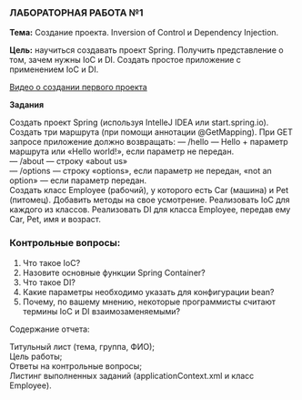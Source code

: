 ### ЛАБОРАТОРНАЯ РАБОТА №1
**Тема:** Создание проекта. Inversion of Control и Dependency Injection.

**Цель:** научиться создавать проект Spring. Получить представление о том, зачем нужны IoC и DI. Создать простое приложение с применением IoC и DI.

[Видео о создании первого проекта ](https://www.youtube.com/watch?v=nLCYk1ySY_U)

**Задания**

Создать проект Spring (используя IntelleJ IDEA или start.spring.io).
Создать три маршрута (при помощи аннотации @GetMapping). При GET запросе приложение должно возвращать:
— /hello — Hello + параметр маршрута или «Hello world!», если параметр не передан.<br>
— /about — строку «about us»<br>
— /options — строку «options», если параметр не передан, «not an option» — если параметр передан.<br>
Создать класс Employee (рабочий), у которого есть Car (машина) и Pet (питомец). Добавить методы на свое усмотрение.
Реализовать IoC для каждого из классов.
Реализовать DI для класса Employee, передав ему Car, Pet, имя и возраст.

### Контрольные вопросы:

1. Что такое IoC?
2. Назовите основные функции Spring Container?
3. Что такое DI?
4. Какие параметры необходимо указать для конфигурации bean?
5. Почему, по вашему мнению, некоторые программисты считают термины IoC и DI взаимозаменяемыми?

Содержание отчета:

Титульный лист (тема, группа, ФИО);<br>
Цель работы;<br>
Ответы на контрольные вопросы; <br>
Листинг выполненных заданий (applicationContext.xml и класс Employee).<br>


